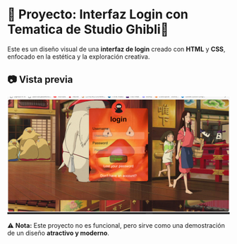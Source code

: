 # 🌟 Proyecto: Interfaz Login con Tematica de Studio Ghibli🌟

Este es un diseño visual de una **interfaz de login** creado con **HTML** y **CSS**, enfocado en la estética y la exploración creativa. 

## 📷 Vista previa 

<img src="https://github.com/Franciscaii/GhibliLogin/blob/main/Captura%20de%20pantalla%202024-01-01%20152506.png" alt="Captura de pantalla" width="600"/>

⚠️ **Nota:** Este proyecto no es funcional, pero sirve como una demostración de un diseño **atractivo y moderno**.
